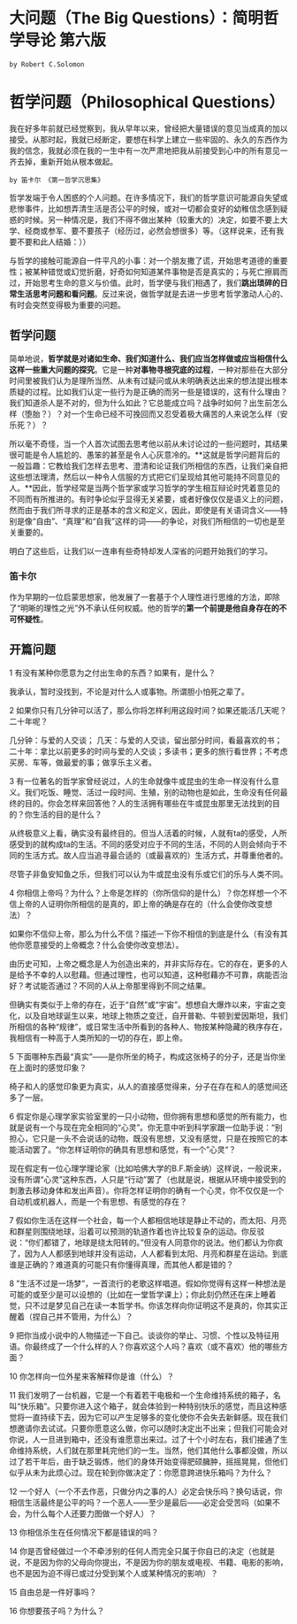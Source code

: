 # 大问题（The Big Questions）：简明哲学导论 第六版
	by Robert C.Solomon
	
# 哲学问题（Philosophical Questions）

我在好多年前就已经觉察到，我从早年以来，曾经把大量错误的意见当成真的加以接受。从那时起，我就已经断定，要想在科学上建立一些牢固的、永久的东西作为我的信念，我就必须在我的一生中有一次严肃地把我从前接受到心中的所有意见一齐去掉，重新开始从根本做起。

	by 笛卡尔 《第一哲学沉思集》
	
哲学发端于令人困惑的个人问题。在许多情况下，我们的哲学意识可能源自失望或悲惨事件，比如想弄清生活是否公平的时候，或对一切都会变好的幼稚信念感到疑惑的时候。另一种情况是，我们不得不做出某种（较重大的）决定，如要不要上大学、经商或参军、要不要孩子（经历过，必然会想很多）等。（这样说来，还有我要不要和此人结婚：））

与哲学的接触可能源自一件平凡的小事：对一个朋友撒了谎，开始思考道德的重要性；被某种错觉或幻觉折磨，好奇如何知道某件事物是否是真实的；与死亡擦肩而过，开始思考生命的意义与价值。此时，哲学便与我们相遇了，我们**跳出琐碎的日常生活思考问题和看问题**。反过来说，做哲学就是去进一步思考哲学激动人心的、有时会突然变得极为重要的问题。

## 哲学问题

简单地说，**哲学就是对诸如生命、我们知道什么、我们应当怎样做或应当相信什么这样一些重大问题的探究**。它是一种**对事物寻根究底的过程**，一种对那些在大部分时间里被我们认为是理所当然、从未有过疑问或从未明确表达出来的想法提出根本质疑的过程。比如我们认定一些行为是正确的而另一些是错误的，这有什么理由？我们知道杀人是不对的，但为什么如此？它总能成立吗？战争时如何？出生前怎么样（堕胎？）？对一个生命已经不可挽回而又忍受着极大痛苦的人来说怎么样（安乐死？）？

所以毫不奇怪，当一个人首次试图去思考他以前从未讨论过的一些问题时，其结果很可能是令人尴尬的、愚笨的甚至是令人心灰意冷的。**这就是哲学问题背后的一般旨趣：它教给我们怎样去思考、澄清和论证我们所相信的东西，让我们亲自把这些想法理清，然后以一种令人信服的方式把它们呈现给其他可能持不同意见的人。**因此，哲学经常是当两个哲学家或学习哲学的学生相互辩论时凭着意见的不同而有所推进的。有时争论似乎显得无关紧要，或者好像仅仅是语义上的问题，然而由于我们所寻求的正是基本的含义和定义，因此，即使是有关语词含义——特别是像“自由”、“真理”和“自我”这样的词——的争论，对我们所相信的一切也是至关重要的。

明白了这些后，让我们以一连串有些奇特却发人深省的问题开始我们的学习。

### 笛卡尔

作为早期的一位启蒙思想家，他发展了一套基于个人理性进行思维的方法，即除了“明晰的理性之光”外不承认任何权威。他的哲学的**第一个前提是他自身存在的不可怀疑性**。

## 开篇问题

1 有没有某种你愿意为之付出生命的东西？如果有，是什么？

我承认，暂时没找到，不论是对什么人或事物。所谓胆小怕死之辈了。

2 如果你只有几分钟可以活了，那么你将怎样利用这段时间？如果还能活几天呢？二十年呢？

几分钟：与爱的人交谈；
几天：与爱的人交谈，留出部分时间，看最喜欢的书；
二十年：拿比以前更多的时间与爱的人交谈；多读书；更多的旅行看世界；不考虑买房、车等，做最爱的事；做享乐主义者。

3 有一位著名的哲学家曾经说过，人的生命就像牛或昆虫的生命一样没有什么意义。我们吃饭、睡觉、活过一段时间、生殖，别的动物也是如此，生命没有任何最终的目的。你会怎样来回答他？人的生活拥有哪些在牛或昆虫那里无法找到的目的？你生活的目的是什么？

从终极意义上看，确实没有最终目的。但当人活着的时候，人就有ta的感受，人所感受到的就构成ta的生活。不同的感受对应于不同的生活，不同的人则会倾向于不同的生活方式。故人应当追寻最合适的（或最喜欢的）生活方式，并尊重他者的。

尽管子非鱼安知鱼之乐，但我们可以认为牛或昆虫没有乐或它们的乐与人类不同。

4 你相信上帝吗？为什么？上帝是怎样的（你所信仰的是什么）？你怎样想一个不信上帝的人证明你所相信的是真的，即上帝的确是存在的（什么会使你改变想法）？

如果你不信仰上帝，那么为什么不信？描述一下你不相信的到底是什么（有没有其他你愿意接受的上帝概念？什么会使你改变想法）。

由历史可知，上帝之概念是人为创造出来的，并非实际存在。它的存在，更多的人是给予不幸的人以慰藉。但通过理性，也可以知道，这种慰藉亦不可靠，病能否治好？考试能否通过？不同的人从上帝那里得到不同之结果。

但确实有类似于上帝的存在，近于“自然”或“宇宙”。想想自大爆炸以来，宇宙之变化，以及自地球诞生以来，地球上物质之变迁，自开普勒、牛顿到爱因斯坦，我们所相信的各种“规律”，或日常生活中所看到的各种人、物按某种隐藏的秩序存在，我相信有一种高于人类所知的一切的存在，即上帝。

5 下面哪种东西最“真实”——是你所坐的椅子，构成这张椅子的分子，还是当你坐在上面时的感觉印象？

椅子和人的感觉印象更为真实，从人的直接感觉得来，分子在存在和人的感觉间还多了一层。

6 假定你是心理学家实验室里的一只小动物，但你拥有思想和感觉的所有能力，也就是说有一个与现在完全相同的“心灵”。你无意中听到科学家跟一位助手说：“别担心，它只是一头不会说话的动物，既没有思想，又没有感觉，只是在按照它的本能活动罢了。“你怎样证明你的确具有思想和感觉，有一个”心灵“？

现在假定有一位心理学理论家（比如哈佛大学的B.F.斯金纳）这样说，一般说来，没有所谓“心灵”这种东西，人只是“行动”罢了（也就是说，根据从环境中接受到的刺激去移动身体和发出声音）。你将怎样证明你的确有一个心灵，你不仅仅是一个自动机或机器人，而是一个有思想、有感觉的存在？

7 假如你生活在这样一个社会，每一个人都相信地球是静止不动的，而太阳、月亮和群星则围绕地球，沿着可以预测的轨道作着也许比较复杂的运动。你反驳说：“你们都错了，地球是绕太阳转的。”但没有人同意你的说法。他们都认为你疯了，因为人人都感到地球并没有运动，人人都看到太阳、月亮和群星在运动。到底谁是正确的？难道真的可能只有你懂得真理，而其他人都是错的？

8 ”生活不过是一场梦”，一首流行的老歌这样唱道。假如你觉得有这样一种想法是可能的或至少是可以设想的（比如在一堂哲学课上）；你此刻仍然还在床上睡着觉，只不过是梦见自己在读一本哲学书。你该怎样向你证明这不是真的，你其实正醒着（捏自己并不管用，为什么）？

9 把你当成小说中的人物描述一下自己。谈谈你的举止、习惯、个性以及特征用语。你最终成了一个什么样的人？你喜欢这个人吗？喜欢（或不喜欢）他的哪些方面？

10 你怎样向一位外星来客解释你是谁（什么）？

11 我们发明了一台机器，它是一个有着若干电极和一个生命维持系统的箱子，名叫“快乐箱”。只要你进入这个箱子，就会体验到一种特别快乐的感觉，而且这种感觉将一直持续下去，因为它可以产生足够多的变化使你不会失去新鲜感。现在我们想邀请你去试试。只要你愿意这么做，你可以随时决定出不出来；但我们可能会对你说，人一旦进到箱中，还没有谁愿意出来过。过了十个小时左右，我们接通了生命维持系统，人们就在那里耗完他们的一生。当然，他们其他什么事都没做，所以过了若干年后，由于缺乏锻炼，他们的身体开始变得肥硕臃肿，摇摇晃晃，但他们似乎从未为此烦心过。现在轮到你做决定了：你愿意跨进快乐箱吗？为什么？

12 一个好人（一个不去作恶，只做分内之事的人）必定会快乐吗？换句话说，你相信生活最终是公平的吗？一个恶人——至少是最后——必定会受苦吗（如果不会，为什么每个人还要力图做一个好人）？

13 你相信杀生在任何情况下都是错误的吗？

14 你是否曾经做过一个不牵涉别的任何人而完全只属于你自已的决定（也就是说，不是因为你的父母向你提出，不是因为你的朋友或电视、书籍、电影的影响，也不是因为迫不得已或过分受到某个人或某种情况的影响）？

15 自由总是一件好事吗？

16 你想要孩子吗？为什么？







